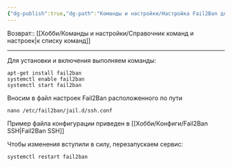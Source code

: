 ```yaml
---
{"dg-publish":true,"dg-path":"Команды и настройки/Настройка Fail2Ban для защиты SSH.md","permalink":"/komandy-i-nastrojki/nastrojka-fail2-ban-dlya-zashhity-ssh/"}
---
```


Возврат:: [[Хобби/Команды и настройки/Справочник команд и настроек\|к списку команд]]

---
Для установки и включения выполняем команды:

```shell
apt-get install fail2ban
systemctl enable fail2ban
systemctl start fail2ban
```

Вносим в файл настроек Fail2Ban расположенного по пути

```
nano /etc/fail2ban/jail.d/ssh.conf
```

Пример файла конфигурации приведен в [[Хобби/Конфиги/Fail2Ban SSH\|Fail2Ban SSH]]

Чтобы изменения вступили в силу, перезапускаем сервис:

```
systemctl restart fail2ban
```
